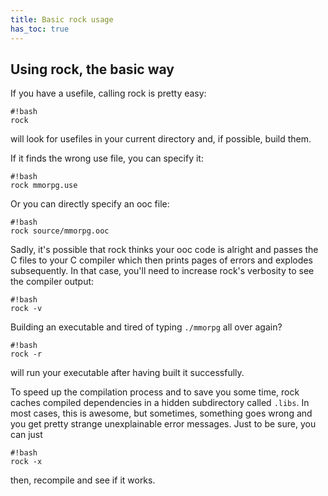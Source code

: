 ```yaml
---
title: Basic rock usage
has_toc: true
---
```


## Using rock, the basic way

If you have a usefile, calling rock is pretty easy:

    #!bash
    rock

will look for usefiles in your current directory and, if possible, build them.

If it finds the wrong use file, you can specify it:

    #!bash
    rock mmorpg.use

Or you can directly specify an ooc file:

    #!bash
    rock source/mmorpg.ooc

Sadly, it's possible that rock thinks your ooc code is alright and passes the C files to your
C compiler which then prints pages of errors and explodes subsequently.
In that case, you'll need to increase rock's verbosity to see the compiler output:

    #!bash
    rock -v

Building an executable and tired of typing `./mmorpg` all over again?

    #!bash
    rock -r

will run your executable after having built it successfully.

To speed up the compilation process and to save you some time, rock caches compiled dependencies
in a hidden subdirectory called `.libs`. In most cases, this is awesome, but sometimes, something
goes wrong and you get pretty strange unexplainable error messages. Just to be sure, you can just

    #!bash
    rock -x

then, recompile and see if it works.
